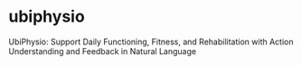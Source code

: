 # ubiphysio
UbiPhysio: Support Daily Functioning, Fitness, and Rehabilitation with Action Understanding and Feedback in Natural Language

